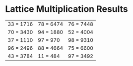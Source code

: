 # Lattice Multiplication Results

|   |   |   |
|---|---|---|
| 33 = 1716 | 78 = 6474 | 76 = 7448 |
| 70 = 3430 | 94 = 1880 | 52 = 4004 |
| 37 = 1110 | 97 = 970 | 98 = 9310 |
| 96 = 2496 | 88 = 4664 | 75 = 6600 |
| 43 = 3784 | 11 = 484 | 97 = 3492 |
